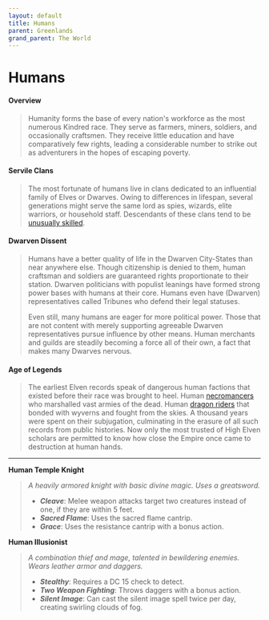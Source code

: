 ```yaml
---
layout: default
title: Humans
parent: Greenlands
grand_parent: The World
---
```


# Humans

#### Overview

> Humanity forms the base of every nation's workforce as the most numerous Kindred race. They serve as farmers, miners, soldiers, and occasionally craftsmen. They receive little education and have comparatively few rights, leading a considerable number to strike out as adventurers in the hopes of escaping poverty. 

#### Servile Clans

> The most fortunate of humans live in clans dedicated to an influential family of Elves or Dwarves. Owing to differences in lifespan, several generations might serve the same lord as spies, wizards, elite warriors, or household staff. Descendants of these clans tend to be [unusually skilled](../../character_creation/race/human#variant).

#### Dwarven Dissent

> Humans have a better quality of life in the Dwarven City-States than near anywhere else. Though citizenship is denied to them, human craftsman and soldiers are guaranteed rights proportionate to their station. Dwarven politicians with populist leanings have formed strong power bases with humans at their core. Humans even have (Dwarven) representatives called Tribunes who defend their legal statuses.
> 
> Even still, many humans are eager for more political power. Those that are not content with merely supporting agreeable Dwarven representatives pursue influence by other means. Human merchants and guilds are steadily becoming a force all of their own, a fact that makes many Dwarves nervous.

#### Age of Legends

> The earliest Elven records speak of dangerous human factions that existed before their race was brought to heel. Human [necromancers](../../adventuring/languages#abyssal) who marshalled vast armies of the dead. Human [dragon riders](../../adventuring/languages#sylvan) that bonded with wyverns and fought from the skies. A thousand years were spent on their subjugation, culminating in the erasure of all such records from public histories. Now only the most trusted of High Elven scholars are permitted to know how close the Empire once came to destruction at human hands.


---

**Human Temple Knight**

> _A heavily armored knight with basic divine magic. Uses a greatsword._
>
> * ***Cleave***: Melee weapon attacks target two creatures instead of one, if they are within 5 feet.
> * ***Sacred Flame***: Uses the sacred flame cantrip.
> * ***Grace***: Uses the resistance cantrip with a bonus action. 

**Human Illusionist**

> _A combination thief and mage, talented in bewildering enemies. Wears leather armor and daggers._
>
> * ***Stealthy***: Requires a DC 15 check to detect.
> * ***Two Weapon Fighting***: Throws daggers with a bonus action.
> * ***Silent Image***: Can cast the silent image spell twice per day, creating swirling clouds of fog.